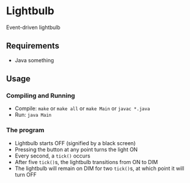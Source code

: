 # Lightbulb
Event-driven lightbulb

## Requirements
- Java something

## Usage
### Compiling and Running
- Compile: `make` or `make all` or `make Main` or `javac *.java`
- Run: `java Main`

### The program
- Lightbulb starts OFF (signified by a black screen)
- Pressing the button at any point turns the light ON
- Every second, a `tick()` occurs
- After five `tick()`s, the lightbulb transitions from ON to DIM
- The lightbulb will remain on DIM for two `tick()`s, at which point it will turn OFF
